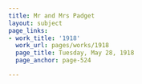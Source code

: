 ```yaml
---
title: Mr and Mrs Padget
layout: subject
page_links:
- work_title: '1918'
  work_url: pages/works/1918
  page_title: Tuesday, May 28, 1918
  page_anchor: page-524

---
```

